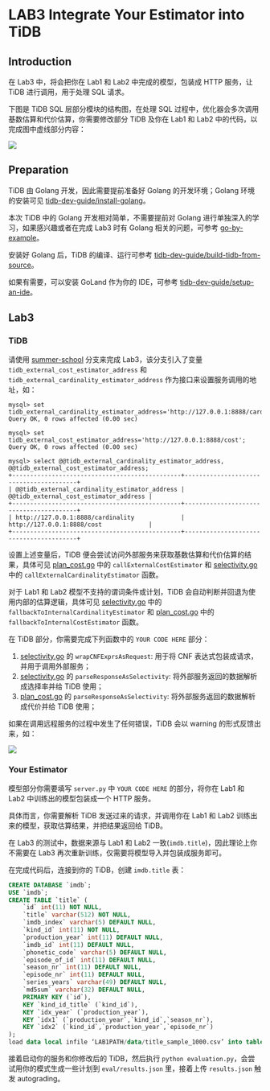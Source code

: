 # LAB3 Integrate Your Estimator into TiDB

## Introduction

在 Lab3 中，将会把你在 Lab1 和 Lab2 中完成的模型，包装成 HTTP 服务，让 TiDB 进行调用，用于处理 SQL 请求。

下图是 TiDB SQL 层部分模块的结构图，在处理 SQL 过程中，优化器会多次调用基数估算和代价估算，你需要修改部分 TiDB 及你在 Lab1 和 Lab2 中的代码，以完成图中虚线部分内容：

![](http://1.14.100.228:8002/images/2022/11/24/20221124174141.png)

## Preparation

TiDB 由 Golang 开发，因此需要提前准备好 Golang 的开发环境；Golang 环境的安装可见 [tidb-dev-guide/install-golang](https://pingcap.github.io/tidb-dev-guide/get-started/install-golang.html)。

本次 TiDB 中的 Golang 开发相对简单，不需要提前对 Golang 进行单独深入的学习，如果感兴趣或者在完成 Lab3 时有 Golang 相关的问题，可参考 [go-by-example](https://gobyexample-cn.github.io/)。

安装好 Golang 后，TiDB 的编译、运行可参考 [tidb-dev-guide/build-tidb-from-source](https://pingcap.github.io/tidb-dev-guide/get-started/build-tidb-from-source.html)。

如果有需要，可以安装 GoLand 作为你的 IDE，可参考 [tidb-dev-guide/setup-an-ide](https://pingcap.github.io/tidb-dev-guide/get-started/setup-an-ide.html)。

## Lab3

### TiDB

请使用 [summer-school](https://github.com/qw4990/tidb/tree/summer-school) 分支来完成 Lab3，该分支引入了变量 `tidb_external_cost_estimator_address` 和 `tidb_external_cardinality_estimator_address` 作为接口来设置服务调用的地址，如：

```
mysql> set tidb_external_cardinality_estimator_address='http://127.0.0.1:8888/cardinality';
Query OK, 0 rows affected (0.00 sec)

mysql> set tidb_external_cost_estimator_address='http://127.0.0.1:8888/cost';
Query OK, 0 rows affected (0.00 sec)

mysql> select @@tidb_external_cardinality_estimator_address, @@tidb_external_cost_estimator_address;
+-----------------------------------------------+----------------------------------------+
| @@tidb_external_cardinality_estimator_address | @@tidb_external_cost_estimator_address |
+-----------------------------------------------+----------------------------------------+
| http://127.0.0.1:8888/cardinality             | http://127.0.0.1:8888/cost             |
+-----------------------------------------------+----------------------------------------+
```

设置上述变量后，TiDB 便会尝试访问外部服务来获取基数估算和代价估算的结果，具体可见 [plan_cost.go](https://github.com/qw4990/tidb/blob/summer-school/planner/core/plan_cost.go) 中的 `callExternalCostEstimator` 和 [selectivity.go](https://github.com/qw4990/tidb/blob/summer-school/statistics/selectivity.go) 中的 `callExternalCardinalityEstimator` 函数。

对于 Lab1 和 Lab2 模型不支持的谓词条件或计划，TiDB 会自动判断并回退为使用内部的估算逻辑，具体可见 [selectivity.go](https://github.com/qw4990/tidb/blob/summer-school/statistics/selectivity.go) 中的 `fallbackToInternalCardinalityEstimator` 和 [plan_cost.go](https://github.com/qw4990/tidb/blob/summer-school/planner/core/plan_cost.go) 中的 `fallbackToInternalCostEstimator` 函数。

在 TiDB 部分，你需要完成下列函数中的 `YOUR CODE HERE` 部分：

1. [selectivity.go](https://github.com/qw4990/tidb/blob/summer-school/statistics/selectivity.go) 的 `wrapCNFExprsAsRequest`: 用于将 CNF 表达式包装成请求，并用于调用外部服务；
2. [selectivity.go](https://github.com/qw4990/tidb/blob/summer-school/statistics/selectivity.go) 的 `parseResponseAsSelectivity`: 将外部服务返回的数据解析成选择率并给 TiDB 使用；
3. [plan_cost.go](https://github.com/qw4990/tidb/blob/summer-school/planner/core/plan_cost.go) 的 `parseResponseAsSelectivity`: 将外部服务返回的数据解析成代价并给 TiDB 使用；

如果在调用远程服务的过程中发生了任何错误，TiDB 会以 warning 的形式反馈出来，如：

![](http://1.14.100.228:8002/images/2022/11/24/20221124174257.png)

### Your Estimator

模型部分你需要填写 `server.py` 中 `YOUR CODE HERE` 的部分，将你在 Lab1 和 Lab2 中训练出的模型包装成一个 HTTP 服务。

具体而言，你需要解析 TiDB 发送过来的请求，并调用你在 Lab1 和 Lab2 训练出来的模型，获取估算结果，并把结果返回给 TiDB。

在 Lab3 的测试中，数据来源与 Lab1 和 Lab2 一致(`imdb.title`)，因此理论上你不需要在 Lab3 再次重新训练，仅需要将模型导入并包装成服务即可。

在完成代码后，连接到你的 TiDB，创建 `imdb.title` 表：

~~~sql
CREATE DATABASE `imdb`;
USE `imdb`;
CREATE TABLE `title` (
    `id` int(11) NOT NULL,  
    `title` varchar(512) NOT NULL,
    `imdb_index` varchar(5) DEFAULT NULL,
    `kind_id` int(11) NOT NULL,
    `production_year` int(11) DEFAULT NULL,
    `imdb_id` int(11) DEFAULT NULL,
    `phonetic_code` varchar(5) DEFAULT NULL,
    `episode_of_id` int(11) DEFAULT NULL,
    `season_nr` int(11) DEFAULT NULL,
    `episode_nr` int(11) DEFAULT NULL,
    `series_years` varchar(49) DEFAULT NULL,
    `md5sum` varchar(32) DEFAULT NULL,
    PRIMARY KEY (`id`),
    KEY `kind_id_title` (`kind_id`),
    KEY `idx_year` (`production_year`),
    KEY `idx1` (`production_year`,`kind_id`,`season_nr`),
    KEY `idx2` (`kind_id`,`production_year`,`episode_nr`)
);
load data local infile ‘LAB1PATH/data/title_sample_1000.csv’ into table title fields terminated by ‘,’; -- optional
~~~

接着启动你的服务和你修改后的 TiDB，然后执行 `python evaluation.py`，会尝试用你的模式生成一些计划到 `eval/results.json` 里，接着上传 `results.json` 触发 autograding。







